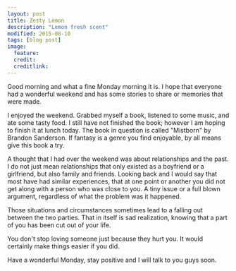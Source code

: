```yaml
---
layout: post
title: Zesty Lemon
description: "Lemon fresh scent"
modified: 2015-08-10
tags: [blog post]
image:
  feature:
  credit:
  creditlink:
---
```


Good morning and what a fine Monday morning it is. I hope that everyone had a wonderful weekend and has some stories to share or memories that were made.

I enjoyed the weekend. Grabbed myself a book, listened to some music, and ate some tasty food. I still have not finished the book; however I am hoping to finish it at lunch today. The book in question is called "Mistborn" by Brandon Sanderson. If fantasy is a genre you find enjoyable, by all means give this book a try.

A thought that I had over the weekend was about relationships and the past. I do not just mean relationships that only existed as a boyfriend or a girlfriend, but also family and friends. Looking back and I would say that most have had similar experiences, that at one point or another you did not get along with a person who was close to you. A tiny issue or a full blown argument, regardless of what the problem was it happened.

Those situations and circumstances sometimes lead to a falling out between the two parties. That in itself is sad realization, knowing that a part of you has been cut out of your life. 

You don't stop loving someone just because they hurt you. It would certainly make things easier if you did.

Have a wonderful Monday, stay positive and I will talk to you guys soon.
